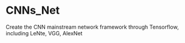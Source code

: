 # CNNs_Net
Create the CNN mainstream network framework through Tensorflow, including LeNte, VGG, AlexNet


